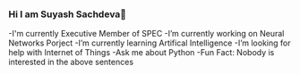 ### Hi I am Suyash Sachdeva👋

-I'm currently Executive Member of SPEC
-I’m currently working on Neural Networks Porject
-I’m currently learning Artifical Intelligence
-I’m looking for help with Internet of Things
-Ask me about Python
-Fun Fact: Nobody is interested in the above sentences


